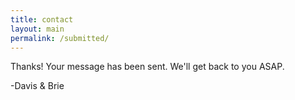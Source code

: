 ```yaml
---
title: contact
layout: main
permalink: /submitted/
---
```


Thanks! Your message has been sent. We'll get back to you ASAP. 

-Davis &amp; Brie